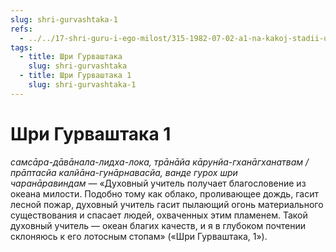 ```yaml
---
slug: shri-gurvashtaka-1
refs:
  - ../../17-shri-guru-i-ego-milost/315-1982-07-02-a1-na-kakoj-stadii-uchenik-mozhet-videt-svoego-guru-v-obraze-sakhi-radharani.md
tags:
  - title: Шри Гурваштака
    slug: shri-gurvashtaka
  - title: Шри Гурваштака 1
    slug: shri-gurvashtaka-1
---
```


# Шри Гурваштака 1

*самсāра-дāвāнала-лидха-лока, трāнāйа кāрунйа-гханāгханатвам / прāптасйа калйāна-гунāрнавасйа, ванде гурох шри чаранāравиндам* — «Духовный учитель получает благословение из океана милости. Подобно тому как облако, проливающее дождь, гасит лесной пожар, духовный учитель гасит пылающий огонь материального существования и спасает людей, охваченных этим пламенем. Такой духовный учитель — океан благих качеств, и я в глубоком почтении склоняюсь к его лотосным стопам» («Шри Гурваштака, 1»).

